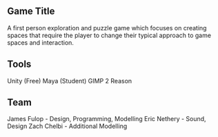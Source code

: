 ## Game Title

A first person exploration and puzzle game which focuses on creating spaces that require the player to change their typical approach to game spaces and interaction.

## Tools

Unity (Free)
Maya (Student)
GIMP 2
Reason

## Team

James Fulop - Design, Programming, Modelling
Eric Nethery - Sound, Design
Zach Chelbi - Additional Modelling
